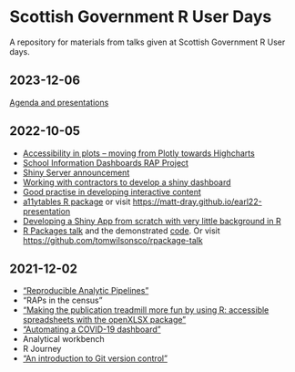 # Scottish Government R User Days

A repository for materials from talks given at Scottish Government R User days.

## 2023-12-06

[Agenda and presentations](https://datasciencescotland.github.io/R-user-day-talks/2023-12-06/agenda.html)


## 2022-10-05

* [Accessibility in plots – moving from Plotly towards Highcharts](https://github.com/DataScienceScotland/R-user-day-talks/blob/main/2022-10-05/NRS%20-%20Highcharter%20presentation%20-%20R%20User%20day.pptx)
* [School Information Dashboards RAP Project](https://github.com/DataScienceScotland/R-user-day-talks/blob/main/2022-10-05/School%20Information%20Dashboards%20Presentation.pptx)
* [Shiny Server announcement](https://github.com/DataScienceScotland/R-user-day-talks/blob/main/2022-10-05/SPACe%20-%20Tranche%202%20-%20Analytical%20Workbench%20Project%20-%20Communications%20-%20R%20User%20Day%20R%20Shiny%20Dashboard%20Flash%20Talk.pptx)
* [Working with contractors to develop a shiny dashboard](https://github.com/DataScienceScotland/R-user-day-talks/blob/main/2022-10-05/Working%20with%20a%20contractor%20to%20deliver%20a%20dashboard.pptx)
* [Good practise in developing interactive content](https://github.com/DataScienceScotland/R-user-day-talks/blob/main/2022-10-05/Interactivity%20presentation%20-%20Scot%20Gov%20event%20-%20Oct%2022%20PB%20ONS.pptx)
* [a11ytables R package](https://github.com/DataScienceScotland/R-user-day-talks/blob/main/2022-10-05/2022-10-05_sg-r-user-day_matt-dray.pdf) or visit https://matt-dray.github.io/earl22-presentation
* [Developing a Shiny App from scratch with very little background in R](https://github.com/DataScienceScotland/R-user-day-talks/blob/main/2022-10-05/R%20Users%20Shiny.pptx)
* [R Packages talk](https://github.com/DataScienceScotland/R-user-day-talks/blob/main/2022-10-05/R_packages_talk.pdf) and the demonstrated [code](https://github.com/DataScienceScotland/R-user-day-talks/blob/main/2022-10-05/create_Rpackage_example.R). Or visit https://github.com/tomwilsonsco/rpackage-talk


## 2021-12-02

* [“Reproducible Analytic Pipelines”](https://github.com/DataScienceScotland/R-user-day-talks/raw/main/2021-12-02/RAPs%20introduction.pptx)
* “RAPs in the census”
* [“Making the publication treadmill more fun by using R: accessible spreadsheets with the openXLSX package”](https://github.com/DataScienceScotland/openxlsx_intro)
* [“Automating a COVID-19 dashboard”](https://github.com/DataScienceScotland/R-user-day-talks/raw/main/2021-12-02/COVID-19%20Dashboard.pptx)
* Analytical workbench
* R Journey
* [“An introduction to Git version control”](https://github.com/DataScienceScotland/R-user-day-talks/raw/main/2021-12-02/Git%20version%20control%20tutorial.pptx)
